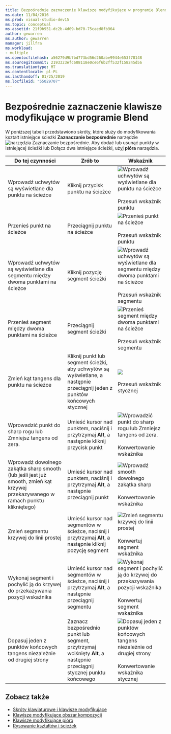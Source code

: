 ```yaml
---
title: Bezpośrednie zaznaczenie klawisze modyfikujące w programie Blend
ms.date: 11/04/2016
ms.prod: visual-studio-dev15
ms.topic: conceptual
ms.assetid: 21f9b951-dc2b-4d09-bd70-75caed8fb964
author: gewarren
ms.author: gewarren
manager: jillfra
ms.workload:
- multiple
ms.openlocfilehash: a56279d9b7bd773bd56d260abe9944e653f78148
ms.sourcegitcommit: 2193323efc608118e0ce6f6b2ff532f158245d56
ms.translationtype: MT
ms.contentlocale: pl-PL
ms.lasthandoff: 01/25/2019
ms.locfileid: "55029707"
---
```

# <a name="direct-selection-tool-modifier-keys-in-blend"></a>Bezpośrednie zaznaczenie klawisze modyfikujące w programie Blend
W poniższej tabeli przedstawiono skróty, które służy do modyfikowania kształt istniejące ścieżki **Zaznaczanie bezpośrednie** narzędzie ![narzędzia Zaznaczanie bezpośrednie](../designers/media/6dd6571f-c116-451d-8dd2-1f88b8406362.png). Aby dodać lub usunąć punkty w istniejącej ścieżki lub Dołącz dwa istniejące ścieżki, użyj **pióra** narzędzia.

|Do tej czynności|Zrób to|Wskaźnik|
| - |-------------|-------------|
|Wprowadź uchwytów są wyświetlane dla punktu na ścieżce|Kliknij przycisk punktu na ścieżce|![Wprowadź uchwytów są wyświetlane dla punktu na ścieżce](../designers/media/cfcc5f41-a666-4524-a958-50b9051130ca.png)<br /><br /> Przesuń wskaźnik punktu|
|Przenieś punkt na ścieżce|Przeciągnij punktu na ścieżce|![Przenieś punkt na ścieżce](../designers/media/cfcc5f41-a666-4524-a958-50b9051130ca.png)<br /><br /> Przesuń wskaźnik punktu|
|Wprowadź uchwytów są wyświetlane dla segmentu między dwoma punktami na ścieżce|Kliknij pozycję segment ścieżki|![Wprowadź uchwytów są wyświetlane dla segmentu między dwoma punktami na ścieżce](../designers/media/2ace930f-98fa-410b-92cf-7a4b88503ee7.png)<br /><br /> Przesuń wskaźnik segmentu|
|Przenieś segment między dwoma punktami na ścieżce|Przeciągnij segment ścieżki|![Przenieś segment między dwoma punktami na ścieżce](../designers/media/2ace930f-98fa-410b-92cf-7a4b88503ee7.png)<br /><br /> Przesuń wskaźnik segmentu|
|Zmień kąt tangens dla punktu na ścieżce|Kliknij punkt lub segment ścieżki, aby uchwytów są wyświetlane, a następnie przeciągnij jeden z punktów końcowych stycznej|![](../designers/media/beb1a907-1e50-450c-aab3-4d7026f5e426.png)<br /><br /> Przesuń wskaźnik stycznej|
|Wprowadzić punkt do sharp rogu lub Zmniejsz tangens od zera.|Umieść kursor nad punktem, naciśnij i przytrzymaj **Alt**, a następnie kliknij przycisk punkt|![Wprowadzić punkt do sharp rogu lub Zmniejsz tangens od zera.](../designers/media/21197b10-aba4-4a9d-8145-647d0ba8e518.png)<br /><br /> Konwertowanie wskaźnika|
|Wprowadź dowolnego zakątka sharp smooth (lub jeśli jest już smooth, zmień kąt krzywej przekazywanego w ramach punktu klikniętego)|Umieść kursor nad punktem, naciśnij i przytrzymaj **Alt**, a następnie przeciągnij punkt|![Wprowadź smooth dowolnego zakątka sharp](../designers/media/21197b10-aba4-4a9d-8145-647d0ba8e518.png)<br /><br /> Konwertowanie wskaźnika|
|Zmień segmentu krzywej do linii prostej|Umieść kursor nad segmentów w ścieżce, naciśnij i przytrzymaj **Alt**, a następnie kliknij pozycję segment|![Zmień segmentu krzywej do linii prostej](../designers/media/975a855a-8536-441f-97ed-2f1496e416bf.png)<br /><br /> Konwertuj segment wskaźnika|
|Wykonaj segment i pochylić ją do krzywej do przekazywania pozycji wskaźnika|Umieść kursor nad segmentów w ścieżce, naciśnij i przytrzymaj **Alt**, a następnie przeciągnij segmentu|![Wykonaj segment i pochylić ją do krzywej do przekazywania pozycji wskaźnika](../designers/media/975a855a-8536-441f-97ed-2f1496e416bf.png)<br /><br /> Konwertuj segment wskaźnika|
|Dopasuj jeden z punktów końcowych tangens niezależnie od drugiej strony|Zaznacz bezpośrednio punkt lub segment, przytrzymaj wciśnięty **Alt**, a następnie przeciągnij stycznej punktu końcowego|![Dopasuj jeden z punktów końcowych tangens niezależnie od drugiej strony](../designers/media/923951da-4081-4f8b-bebc-0f1f64d87504.png)<br /><br /> Konwertowanie wskaźnika stycznej|

## <a name="see-also"></a>Zobacz także

- [Skróty klawiaturowe i klawisze modyfikujące](../designers/keyboard-shortcuts-and-modifier-keys-in-blend.md)
- [Klawisze modyfikujące obszar kompozycji](../designers/artboard-modifier-keys-in-blend.md)
- [Klawisze modyfikujące pióro](../designers/pen-tool-modifier-keys-in-blend.md)
- [Rysowanie kształtów i ścieżek](../designers/draw-shapes-and-paths.md)
